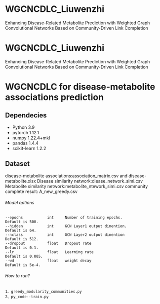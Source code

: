 # WGCNCDLC_Liuwenzhi
Enhancing Disease-Related Metabolite Prediction with Weighted Graph Convolutional Networks Based on Community-Driven Link Completion
# WGCNCDLC_Liuwenzhi
Enhancing Disease-Related Metabolite Prediction with Weighted Graph Convolutional Networks Based on Community-Driven Link Completion

# WGCNCDLC for disease-metabolite associations prediction

## Dependecies
- Python 3.9
- pytorch 1.12.1
- numpy 1.22.4+mkl
- pandas 1.4.4
- scikit-learn 1.2.2


## Dataset
disease-metabolite associations:association_matrix.csv and disease-metabolite.xlsx
Disease similarity network:diease_network_simi.csv
Metabolite similarity network:metabolite_ntework_simi.csv
community complete result: A_new_greedy.csv

###### Model options
```
--epochs           int     Number of training epochs.                 Default is 500.
--hidden           int     GCN Layer1 output dimention.               Default is 64.
--nclass           int     GCN Layer2 output dimention                Default is 512.
--dropout          float   Dropout rate                               Default is 0.1.
--lr               float   Learning rate                              Default is 0.005.
--wd               float   weight decay                               Default is 5e-4.

```

###### How to run?
```
1、greedy_modularity_communities.py
2、py_code--train.py

```
